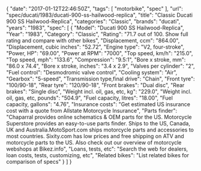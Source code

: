 {
    "date": "2017-01-12T22:46:50Z",
    "tags": [
        "motorbike",
        "spec"
    ],
    "url": "spec\/ducati\/1983\/ducati-900-ss-hailwood-replica",
    "title": "Classic Ducati 900 SS Hailwood-Replica",
    "categories": "Classic",
    "brands": "ducati",
    "years": "1983",
    "spec": [
        {
            "Model": "Ducati 900 SS Hailwood-Replica",
            "Year": "1983",
            "Category": "Classic",
            "Rating": "71.7 out of 100. Show full rating and compare with other bikes",
            "Displacement, ccm": "864.00",
            "Displacement, cubic inches": "52.72",
            "Engine type": "V2, four-stroke",
            "Power, HP": "69.00",
            "Power at RPM": "7000",
            "Top speed, km\/h": "215.0",
            "Top speed, mph": "133.6",
            "Compression": "9.5:1",
            "Bore x stroke, mm": "86.0 x 74.4",
            "Bore x stroke, inches": "3.4 x 2.9",
            "Valves per cylinder": "2",
            "Fuel control": "Desmodromic valve control",
            "Cooling system": "Air",
            "Gearbox": "5-speed",
            "Transmission type,final drive": "Chain",
            "Front tyre": "100\/90-18",
            "Rear tyre": "120\/90-18",
            "Front brakes": "Dual disc",
            "Rear brakes": "Single disc",
            "Weight incl. oil, gas, etc, kg": "229.0",
            "Weight incl. oil, gas, etc, pounds": "504.9",
            "Fuel capacity, litres": "18.00",
            "Fuel capacity, gallons": "4.76",
            "Insurance costs": "Get estimated US insurance cost with a quote from Allstate Motorcycle Insurance",
            "Parts finder": "Chaparral provides online schematics & OEM parts for the US.   Motorcycle Superstore provides an easy-to-use parts finder. Ships to the US, Canada, UK and Australia.MotoSport.com ships motorcycle parts and accessories to most countries.    Sixity.com has low prices and free shipping on ATV and motorcycle parts to the US. Also check out our overview of motorcycle webshops at Bikez.info",
            "Loans, tests, etc": "Search the web for dealers, loan costs, tests, customizing, etc",
            "Related bikes": "List related bikes for comparison of specs"
        }
    ]
}
